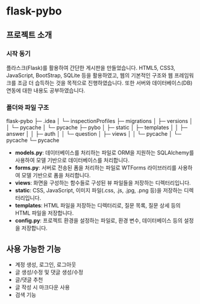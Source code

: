 # flask-pybo

## 프로젝트 소개

### 시작 동기

플라스크(Flask)를 활용하여 간단한 게시판을 만들었습니다. HTML5, CSS3, JavaScript, BootStrap, SQLite 등을 활용하였고, 웹의 기본적인 구조와 웹 프레임워크를 조금 더 습득하는 것을 목적으로 진행하였습니다. 또한 서버와 데이터베이스(DB) 연동에 대한 내용도 공부하였습니다.

### 폴더와 파일 구조

flask-pybo
├─ .idea
│ └─ inspectionProfiles
├─ migrations
│ ├─ versions
│ │ └─ pycache
│ └─ pycache
├─ pybo
│ ├─ static
│ ├─ templates
│ │ ├─ answer
│ │ ├─ auth
│ │ └─ question
│ ├─ views
│ │ └─ pycache
│ └─ pycache
└─ pycache

- **models.py**: 데이터베이스를 처리하는 파일로 ORM을 지원하는 SQLAlchemy를 사용하여 모델 기반으로 데이터베이스를 처리합니다.
- **forms.py**: 서버로 전송된 폼을 처리하는 파일로 WTForms 라이브러리를 사용하여 모델 기반으로 폼을 처리합니다.
- **views**: 화면을 구성하는 함수들로 구성된 뷰 파일들을 저장하는 디렉터리입니다.
- **static**: CSS, JavaScript, 이미지 파일(.css, .js, .jpg, .png 등)을 저장하는 디렉터리입니다.
- **templates**: HTML 파일을 저장하는 디렉터리로, 질문 목록, 질문 상세 등의 HTML 파일을 저장합니다.
- **config.py**: 프로젝트 환경을 설정하는 파일로, 환경 변수, 데이터베이스 등의 설정을 저장합니다.

## 사용 가능한 기능

- 계정 생성, 로그인, 로그아웃
- 글 생성/수정 및 댓글 생성/수정
- 글/댓글 추천
- 글 작성 시 마크다운 사용
- 검색 기능
